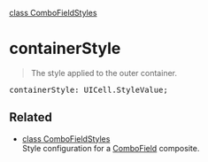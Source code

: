 [class ComboFieldStyles](ComboFieldStyles.md)

# containerStyle

> The style applied to the outer container.

<pre class="docgen_signature">containerStyle: UICell.StyleValue;</pre>

## Related

- [<!--{ref:class}-->class ComboFieldStyles](ComboFieldStyles.md) \
    Style configuration for a [ComboField](ComboField.md) composite.
